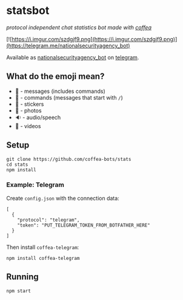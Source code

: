 # statsbot

_protocol independent chat statistics bot made with [coffea](https://github.com/caffeinery/coffea)_

[![https://i.imgur.com/szdgjf9.png](https://i.imgur.com/szdgjf9.png)](https://telegram.me/nationalsecurityagency_bot)

Available as [nationalsecurityagency_bot](https://telegram.me/nationalsecurityagency_bot) on [telegram](https://telegram.org/).

## What do the emoji mean?

 * :speech_balloon: - messages (includes commands)
 * :thought_balloon: - commands (messages that start with `/`)
 * :rainbow: - stickers
 * :mount_fuji: - photos
 * :sound: - audio/speech
 * :movie_camera: - videos

## Setup

```
git clone https://github.com/coffea-bots/stats
cd stats
npm install
```

### Example: Telegram

Create `config.json` with the connection data:

```
[
  {
    "protocol": "telegram",
    "token": "PUT_TELEGRAM_TOKEN_FROM_BOTFATHER_HERE"
  }
]
```

Then install `coffea-telegram`:

```
npm install coffea-telegram
```


## Running

```
npm start
```
